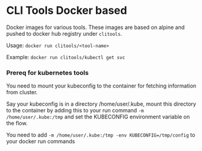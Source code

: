 # CLI Tools Docker based

Docker images for various tools. These images are based on alpine and pushed to docker hub registry under `clitools`.

Usage: `docker run clitools/<tool-name>`

Example: `docker run clitools/kubectl get svc`

### Prereq for kubernetes tools

You need to mount your kubeconfig to the container for fetching information from cluster.

Say your kubeconfig is in a directory /home/user/.kube, mount this directory to the container by adding this to your run command `-m /home/user/.kube:/tmp` and set the KUBECONFIG environment variable on the flow.

You need to add `-m /home/user/.kube:/tmp -env KUBECONFIG=/tmp/config` to your docker run commands
